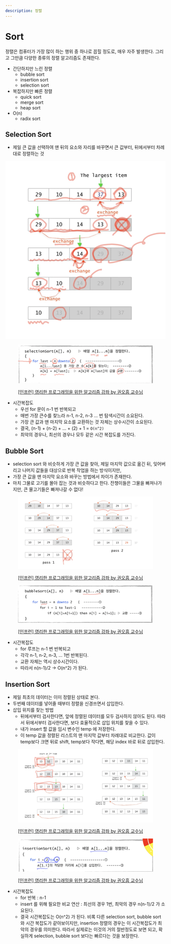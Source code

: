 ```yaml
---
description: 정렬
---
```


# Sort

정렬은 컴퓨터가 가장 많이 하는 행위 중 하나로 꼽힐 정도로, 매우 자주 발생한다. 그리고 그만큼 다양한 종류의 정렬 알고리즘도 존재한다.&#x20;

* 간단하지만 느린 정렬&#x20;
  * bubble sort
  * insertion sort&#x20;
  * selection sort&#x20;
* 복잡하지만 빠른 정렬&#x20;
  * quick sort
  * merge sort
  * heap sort&#x20;
* O(n)
  * radix sort&#x20;



## Selection Sort

* 제일 큰 값을 선택하여 맨 뒤의 요소와 자리를 바꾸면서 큰 값부터, 뒤에서부터 차례대로 정렬하는 것&#x20;

<img src="../../../.gitbook/assets/image (22) (1).png" alt="[인프런] 영리한 프로그래밍을 위한 알고리즘 강좌 by 권오흠 교수님" data-size="original">

<figure><img src="../../../.gitbook/assets/image (18) (1).png" alt=""><figcaption><p><a href="https://www.inflearn.com/course/%EC%95%8C%EA%B3%A0%EB%A6%AC%EC%A6%98-%EA%B0%95%EC%A2%8C">[인프런] 영리한 프로그래밍을 위한 알고리즘 강좌 by 권오흠 교수님</a></p></figcaption></figure>

* 시간복잡도&#x20;
  * 우선 for 문이 n-1 번 반복되고&#x20;
  * 매번 가장 큰수를 찾느라 n-1, n-2, n-3 ... 번 탐색시간이 소요된다.&#x20;
  * 가장 큰 값과 맨 마지막 요소를 교환하는 것 자체는 상수시간이 소요된다.&#x20;
  * 결국, (n-1) + (n-2) + ... + (2) + 1 = `O(n^2)`
  * 최악의 경우나, 최선의 경우나 모두 같은 시간 복잡도를 가진다.&#x20;



## Bubble Sort&#x20;

* selection sort 와 비슷하게 가장 큰 값을 찾아, 제일 마지막 값으로 옮긴 뒤, 잊어버리고 나머지 값들을 대상으로 반복 작업을 하는 방식이지만,&#x20;
* 가장 큰 값을 맨 마지막 요소와 바꾸는 방법에서 차이가 존재한다.&#x20;
* 마치 그물로 고기를 몰아 잡는 것과 비슷하다고 한다. 잔챙이들은 그물을 빠져나가지만, 큰 물고기들은 빠져나갈 수 없다!&#x20;

<figure><img src="../../../.gitbook/assets/image (4) (1).png" alt=""><figcaption><p><a href="https://www.inflearn.com/course/%EC%95%8C%EA%B3%A0%EB%A6%AC%EC%A6%98-%EA%B0%95%EC%A2%8C">[인프런] 영리한 프로그래밍을 위한 알고리즘 강좌 by 권오흠 교수님</a></p></figcaption></figure>

<figure><img src="../../../.gitbook/assets/image (28) (1).png" alt=""><figcaption><p><a href="https://www.inflearn.com/course/%EC%95%8C%EA%B3%A0%EB%A6%AC%EC%A6%98-%EA%B0%95%EC%A2%8C">[인프런] 영리한 프로그래밍을 위한 알고리즘 강좌 by 권오흠 교수님</a></p></figcaption></figure>

* 시간복잡도&#x20;
  * for 루프는 n-1 번 반복되고&#x20;
  * 각각 n-1, n-2, n-3, ... 1번 반복된다.&#x20;
  * 교환 자체는 역시 상수시간이다.&#x20;
  * 따라서 n(n-1)/2 -> O(n^2) 가 된다.&#x20;



## Insertion Sort

* 제일 최초의 데이터는 이미 정렬된 상태로 본다.&#x20;
* 두번째 데이터를 넣어줄 때부터 정렬을 신경쓰면서 삽입한다.&#x20;
* 삽입 위치를 찾는 방법&#x20;
  * 뒤에서부터 검사한다면, 앞에 정렬된 데이터를 모두 검사하지 않아도 된다. 따라서 뒤에서부터 검사한다면, 보다 효율적으로 삽입 위치를 찾을 수 있다.&#x20;
  * 내가 insert 할 값을 임시 변수인 temp 에 저장한다.&#x20;
  * 이 temp 값을 정렬된 리스트의 맨 마지막 값부터 차례대로 비교한다. 값이 temp보다 크면 뒤로 shift, temp보다 작다면, 해당 index 바로 뒤로 삽입한다.&#x20;

<figure><img src="../../../.gitbook/assets/image (6) (1).png" alt=""><figcaption><p><a href="https://www.inflearn.com/course/%EC%95%8C%EA%B3%A0%EB%A6%AC%EC%A6%98-%EA%B0%95%EC%A2%8C">[인프런] 영리한 프로그래밍을 위한 알고리즘 강좌 by 권오흠 교수님</a></p></figcaption></figure>

<figure><img src="../../../.gitbook/assets/image (16) (1).png" alt=""><figcaption><p><a href="https://www.inflearn.com/course/%EC%95%8C%EA%B3%A0%EB%A6%AC%EC%A6%98-%EA%B0%95%EC%A2%8C">[인프런] 영리한 프로그래밍을 위한 알고리즘 강좌 by 권오흠 교수님</a></p></figcaption></figure>

* 시간복잡도&#x20;
  * for 반복 : n-1&#x20;
  * insert 를 위해 필요한 비교 연산 : 최선의 경우 1번, 최악의 경우 n(n-1)/2 가 소요된다.&#x20;
  * 결국 시간복잡도는 O(n^2) 가 된다. 비록 다른 selection sort, bubble sort 와 시간 복잡도가 같아보이지만, insertion 정렬의 경우는 이 시간복잡도가 최악의 경우를 의미한다. 따라서 실제로는 이것의 거의 절반정도로 보면 되고, 확실하게 selection, bubble sort 보다는 빠르다는 것을 보장한다.&#x20;

